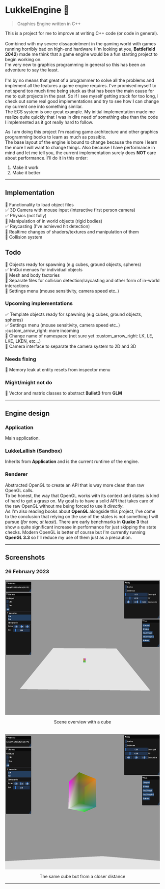 # LukkelEngine :vertical_traffic_light:
> Graphics Engine written in C++<br>

This is a project for me to improve at writing C++ code (or code in general).  
<br>
Combined with my severe dissapointment in the gaming world with games running horribly bad on high-end hardware
(I'm looking at you, **Battlefield 2042**)
made me think that a game engine would be a fun starting project to begin working on.  
I'm very new to graphics programming in general so this has been an adventure to say the least.  
<br>
I'm by no means that great of a programmer to solve all the problems and implement all the features
a game engine requires. 
I've promised myself to not spend too much time being stuck as that has been the main cause for me to quit projects in the past.
So if I see myself getting stuck for too long, I check out some real good implementations and try to see how I can change
my current one into something similar.<br>
The ECS system is one great example. My initial implementation made me realize quite 
quickly that I was in dire need of something else than the code I implemented as it got really hard to follow.<br>


As I am doing this project I'm reading game architecture and other graphics programming books to learn as much as possible.<br>
The base layout of the engine is bound to change because the more I learn the more I will want to change things. Also because I have performance in mind 
and let me tell you, the current implementation surely does **NOT** care about performance. I'll do it in this order:<br>
1. Make it work
2. Make it better

---

## Implementation
<!-- Checklist -->
:black_square_button: Functionality to load object files<br>
:white_check_mark: 3D Camera with mouse input (interactive first person camera)<br>
:white_check_mark: Physics (not fully)<br>
:black_square_button: Manipulation of in world objects (rigid bodies)<br>
:white_check_mark: Raycasting (I've achieved hit detection)<br>
:black_square_button: Realtime changes of shaders/textures and manipulation of them<br>
:black_square_button: Collision system<br>

## Todo
:black_square_button: Objects ready for spawning (e.g cubes, ground objects, spheres)<br>
:white_check_mark: ImGui menues for individual objects<br>
:black_square_button: Mesh and body factories<br>
:black_square_button: Separate files for collision detection/raycasting and other form of in-world interactions<br>
:black_square_button: Settings menu (mouse sensitivity, camera speed etc..)<br>
### Upcoming implementations
:white_check_mark: Template objects ready for spawning (e.g cubes, ground objects, spheres)<br>
:white_check_mark: Settings menu (mouse sensitivity, camera speed etc..) :custom_arrow_right: more incoming<br>
:black_square_button: Change name of namespace (not sure yet :custom_arrow_right: LK, LE, LKE, LKEN, etc...)<br>
:black_square_button: Camera interface to separate the camera system to 2D and 3D<br>

### Needs fixing
:black_square_button: Memory leak at entity resets from inspector menu<br>

### Might/might not do
:black_square_button: Vector and matrix classes to abstract **Bullet3** from **GLM**<br>

---
## Engine design
### Application
Main application.<br>

### LukkeLallish (Sandbox)
Inherits from **Application** and is the current runtime of the engine.

### Renderer
Abstracted OpenGL to create an API that is way more clean than raw OpenGL calls.<br>
To be honest, the way that OpenGL works with its context and states is kind of hard to get a grasp on.
My goal is to have a solid API that takes care of the raw OpenGL without me being forced to use it *directly*.  
As I'm also reading books about **OpenGL** alongside this project, I've come to the conclusion that relying on
the use of the states is not something I will pursue (*for now, at least*). There are early benchmarks in **Quake 3**
that show a quite significant increase in performance for just skipping the state checks. Modern OpenGL is better of course but 
I'm currently running **OpenGL 3.3** so I'll reduce my use of them just as a precaution.

---

## Screenshots

### 26 February 2023

<div align="center">
	<img align="center" src="/doc/img/engine-26-2-2023-pic1.png" width=740 height=440>
</div>
<p align="center">Scene overview with a cube</p>

<br>
<div align="center">
	<img align="center" src="/doc/img/engine-26-2-2023-pic2.png" width=740 height=440>
<p align="center">The same cube but from a closer distance</p>
</div>


--- 


